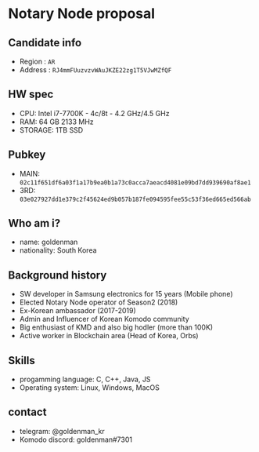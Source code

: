 # Notary Node proposal

## Candidate info
* Region : ```AR```
* Address : ```RJ4mmFUuzvzvWAuJKZE22zg1T5VJwMZfQF```

## HW spec
* CPU: Intel i7-7700K - 4c/8t - 4.2 GHz/4.5 GHz
* RAM: 64 GB 2133 MHz
* STORAGE: 1TB SSD

## Pubkey
* MAIN: ```02c11f651df6a03f1a17b9ea0b1a73c0acca7aeacd4081e09bd7dd939690af8ae1```
* 3RD: ```03e027927dd1e379c2f45624ed9b057b187fe094595fee55c53f36ed665ed566ab```

## Who am i?
* name: goldenman
* nationality: South Korea

## Background history
* SW developer in Samsung electronics for 15 years (Mobile phone)
* Elected Notary Node operator of Season2 (2018)
* Ex-Korean ambassador (2017-2019)
* Admin and Influencer of Korean Komodo community
* Big enthusiast of KMD and also big hodler (more than 100K)
* Active worker in Blockchain area (Head of Korea, Orbs)

## Skills
* progamming language: C, C++, Java, JS
* Operating system: Linux, Windows, MacOS

## contact

* telegram: @goldenman_kr
* Komodo discord: goldenman#7301
